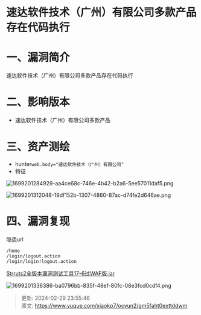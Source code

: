 # 速达软件技术（广州）有限公司多款产品存在代码执行

# 一、漏洞简介
速达软件技术（广州）有限公司多款产品存在代码执行

# 二、影响版本
+ 速达软件技术（广州）有限公司多款产品

# 三、资产测绘
+ hunter`web.body="速达软件技术（广州）有限公司"`
+ 特征

![1699201284929-aa4ce68c-746e-4b42-b2a6-5ee57011daf5.png](./img/qU0ioA6OURUhWwoZ/1699201284929-aa4ce68c-746e-4b42-b2a6-5ee57011daf5-063607.png)

![1699201312048-19df152b-1307-4860-87ac-d74fe2d646ae.png](./img/qU0ioA6OURUhWwoZ/1699201312048-19df152b-1307-4860-87ac-d74fe2d646ae-739350.png)

# 四、漏洞复现
隐患url

```plain
/home
/login/logout.action
/login/login!logout.action
```

[Strruts2全版本漏洞测试工具17-6过WAF版.jar](https://www.yuque.com/attachments/yuque/0/2024/jar/1622799/1709222146681-3438373c-407e-4d21-a238-4c77f89447f8.jar)

![1699201336386-ba0796bb-835f-48ef-80fc-08e3fcd0cdf4.png](./img/qU0ioA6OURUhWwoZ/1699201336386-ba0796bb-835f-48ef-80fc-08e3fcd0cdf4-601797.png)



> 更新: 2024-02-29 23:55:46  
> 原文: <https://www.yuque.com/xiaokp7/ocvun2/gm5faht0exttddwm>